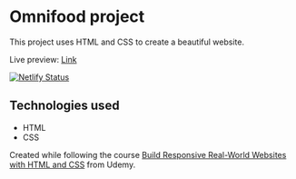 # Omnifood project
This project uses HTML and CSS to create a beautiful website.

Live preview: [Link](https://omnifood.darshanvaishya.xyz)

[![Netlify Status](https://api.netlify.com/api/v1/badges/d964c6db-6ba5-476a-b581-67ef3bb2d2d6/deploy-status)](https://app.netlify.com/sites/naughty-poincare-2c7926/deploys)

## Technologies used
+ HTML
+ CSS

Created while following the course [Build Responsive Real-World Websites with HTML and CSS](https://www.udemy.com/course/design-and-develop-a-killer-website-with-html5-and-css3/) from Udemy.
